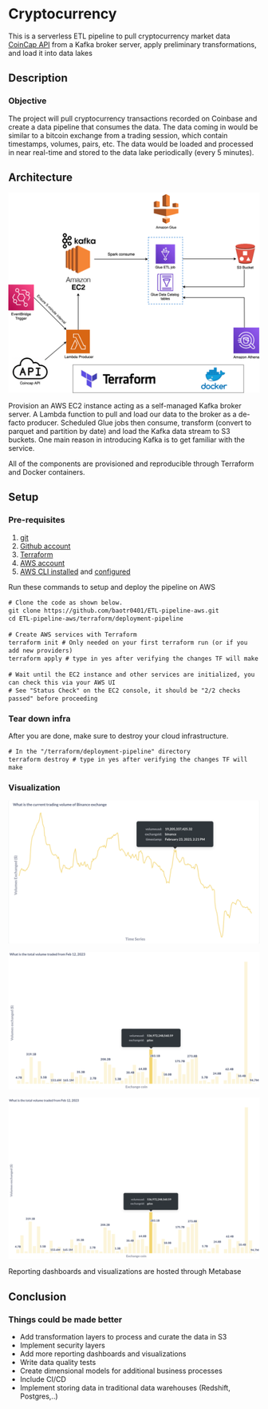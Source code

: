 # Cryptocurrency

This is a serverless ETL pipeline to pull cryptocurrency market data [CoinCap API](https://docs.coincap.io/) from a Kafka broker server, apply preliminary transformations, and load it into data lakes

## Description

### Objective

The project will pull cryptocurrency transactions recorded on Coinbase and create a data pipeline that consumes the data. The data coming in would be similar to a bitcoin exchange from a trading session, which contain timestamps, volumes, pairs, etc. The data would be loaded and processed in near real-time and stored to the data lake periodically (every 5 minutes). 

## Architecture

![Arch](assets/images/arch.png)

Provision an AWS EC2 instance acting as a self-managed Kafka broker server. A Lambda function to pull and load our data to the broker as a de-facto producer. Scheduled Glue jobs then consume, transform (convert to parquet and partition by date) and load the Kafka data stream to S3 buckets. One main reason in introducing Kafka is to get familiar with the service.

All of the components are provisioned and reproducible through Terraform and Docker containers.
## Setup

### Pre-requisites

1. [git](https://git-scm.com/book/en/v2/Getting-Started-Installing-Git)
2. [Github account](https://github.com/)
3. [Terraform](https://learn.hashicorp.com/tutorials/terraform/install-cli) 
4. [AWS account](https://aws.amazon.com/) 
5. [AWS CLI installed](https://docs.aws.amazon.com/cli/latest/userguide/install-cliv2.html) and [configured](https://docs.aws.amazon.com/cli/latest/userguide/cli-chap-configure.html)

Run these commands to setup and deploy the pipeline on AWS

```shell
# Clone the code as shown below.
git clone https://github.com/baotr0401/ETL-pipeline-aws.git
cd ETL-pipeline-aws/terraform/deployment-pipeline

# Create AWS services with Terraform
terraform init # Only needed on your first terraform run (or if you add new providers)
terraform apply # type in yes after verifying the changes TF will make

# Wait until the EC2 instance and other services are initialized, you can check this via your AWS UI
# See "Status Check" on the EC2 console, it should be "2/2 checks passed" before proceeding

```
### Tear down infra

After you are done, make sure to destroy your cloud infrastructure.

```shell
# In the "/terraform/deployment-pipeline" directory
terraform destroy # type in yes after verifying the changes TF will make

```

### Visualization

[![Arch](assets/images/binance_dashboard_1.png)](http://139.99.91.150:3000/public/dashboard/77f133d7-2944-4dbe-9108-0375cbb2fd9d?fbclid=IwAR1wI-v3J8T1jKXqyk_M2f4R09yVZHa5KmZqvuzv3Fes2r2LQSVo_bJp5Rc)


[![Arch](assets/images/general_dashboard_1.png)](http://139.99.91.150:3000/public/dashboard/77f133d7-2944-4dbe-9108-0375cbb2fd9d?fbclid=IwAR1wI-v3J8T1jKXqyk_M2f4R09yVZHa5KmZqvuzv3Fes2r2LQSVo_bJp5Rc)

[![Arch](assets/images/general_dashboard_2.png)](http://139.99.91.150:3000/public/dashboard/77f133d7-2944-4dbe-9108-0375cbb2fd9d?fbclid=IwAR1wI-v3J8T1jKXqyk_M2f4R09yVZHa5KmZqvuzv3Fes2r2LQSVo_bJp5Rc)

Reporting dashboards and visualizations are hosted through Metabase

## Conclusion

### Things could be made better
- Add transformation layers to process and curate the data in S3 
- Implement security layers
- Add more reporting dashboards and visualizations
- Write data quality tests
- Create dimensional models for additional business processes
- Include CI/CD
- Implement storing data in traditional data warehouses (Redshift, Postgres,..)